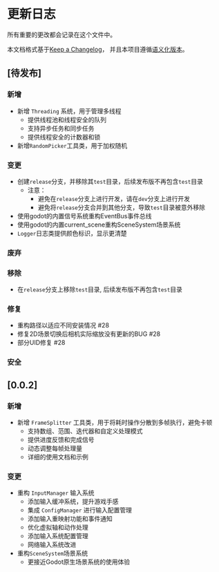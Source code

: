 # 更新日志

所有重要的更改都会记录在这个文件中。

本文档格式基于[Keep a Changelog](https://keepachangelog.com/zh-CN/1.0.0/)，
并且本项目遵循[语义化版本](https://semver.org/lang/zh-CN/)。

## [待发布]

### 新增

- 新增 `Threading` 系统，用于管理多线程
  - 提供线程池和线程安全的队列
  - 支持异步任务和同步任务
  - 提供线程安全的计数器和锁
- 新增`RandomPicker`工具类，用于加权随机

### 变更

- 创建`release`分支，并移除其`test`目录，后续发布版不再包含`test`目录
  - 注意：
    - 避免在`release`分支上进行开发，请在`dev`分支上进行开发
    - 避免将`release`分支合并到其他分支，导致`test`目录被意外移除
- 使用godot的内置信号系统重构EventBus事件总线
- 使用godot的内置current_scene重构SceneSystem场景系统
- `Logger`日志类提供颜色标识，显示更清楚

### 废弃

### 移除

- 在`release`分支上移除`test`目录, 后续发布版不再包含`test`目录

### 修复

- 重构路径以适应不同安装情况 #28
- 修复2D场景切换后相机实际缩放没有更新的BUG #28
- 部分UID修复 #28

### 安全

## [0.0.2]

### 新增

- 新增 `FrameSplitter` 工具类，用于将耗时操作分散到多帧执行，避免卡顿
  - 支持数组、范围、迭代器和自定义处理模式
  - 提供进度反馈和完成信号
  - 动态调整每帧处理量
  - 详细的使用文档和示例

### 变更

- 重构 `InputManager` 输入系统
  - 添加输入缓冲系统，提升游戏手感
  - 集成 `ConfigManager` 进行输入配置管理
  - 添加输入重映射功能和事件通知
  - 优化虚拟轴和动作处理
  - 添加输入系统配置管理
  - 网络输入系统改进
- 重构`SceneSystem`场景系统
  - 更接近Godot原生场景系统的使用体验
